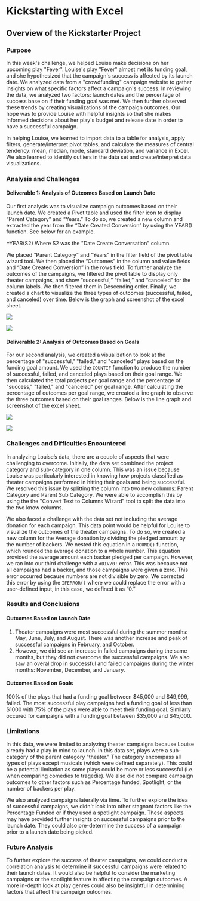 # Kickstarting with Excel

## Overview of the Kickstarter Project

### Purpose

In this week's challenge, we helped Louise make decisions on her upcoming play "Fever". Louise's play "Fever" almost met its funding goal, and she hypothesized that the campaign's success is affected by its launch date. We analyzed data from a "crowdfunding" campaign website to gather insights on what specific factors affect a campaign's success. In reviewing the data, we analyzed two factors: launch dates and the percentage of success base on if their funding goal was met. We then further observed these trends by creating visualizations of the campaign outcomes. Our hope was to provide Louise with helpful insights so that she makes informed decisions about her play's budget and release date in order to have a successful campaign.

In helping Louise, we learned to import data to a table for analysis, apply filters, generate/interpret pivot tables, and calculate the measures of central tendency: mean, median, mode, standard deviation, and variance in Excel. We also learned to identify outliers in the data set and create/interpret data visualizations.

### Analysis and Challenges

#### Deliverable 1: Analysis of Outcomes Based on Launch Date

Our first analysis was to visualize campaign outcomes based on their launch date. We created a Pivot table and used the filter icon to display “Parent Category” and “Years.” To do so, we created a new column and extracted the year from the “Date Created Conversion” by using the YEAR() function. See below for an example.

=YEAR(S2) Where S2 was the "Date Create Conversation" column.

We placed “Parent Category” and “Years” in the filter field of the pivot table wizard tool. We then placed the “Outcomes” in the column and value fields and “Date Created Conversion” in the rows field. To further analyze the outcomes of the campaigns, we filtered the pivot table to display only theater campaigns, and show “successful,” “failed,” and “canceled” for the column labels. We then filtered them in Descending order. Finally, we created a chart to visualize the three types of outcomes (successful, failed, and canceled) over time. Below is the graph and screenshot of the excel sheet.

![](https://i.imgur.com/ruUGHjn.png)

![](https://i.imgur.com/51LgMZP.png)


#### Deliverable 2: Analysis of Outcomes Based on Goals

For our second analysis, we created a visualization to look at the percentage of "successful," "failed," and "canceled" plays based on the funding goal amount. We used the `COUNTIF` function to produce the number of successful, failed, and canceled plays based on their goal range. We then calculated the total projects per goal range and the percentage of "success," "failed," and "canceled" per goal range. After calculating the percentage of outcomes per goal range, we created a line graph to observe the three outcomes based on their goal ranges. Below is the line graph and screenshot of the excel sheet.

![](https://i.imgur.com/g2ASw0z.png)

![](https://i.imgur.com/qOSCwJ7.png)


### Challenges and Difficulties Encountered

In analyzing Louise’s data, there are a couple of aspects that were challenging to overcome. Initially, the data set combined the project category and sub-category in one column. This was an issue because Louise was particularly interested in knowing how projects classified as theater campaigns performed in hitting their goals and being successful.  We resolved this issue by splitting the column into two new columns: Parent Category and Parent Sub Category. We were able to accomplish this by using the the "Convert Text to Columns Wizard" tool to split the data into the two know columns. 

We also faced a challenge with the data set not including the average donation for each campaign. This data point would be helpful for Louise to visualize the outcomes of the theater campaigns. To do so, we created a new column for the Average donation by dividing the pledged amount by the number of backers. We nested this equation in a `ROUND()` function, which rounded the average donation to a whole number. This equation provided the average amount each backer pledged per campaign. However, we ran into our third challenge with a `#DIV/0!` error. This was because not all campaigns had a backer, and those campaigns were given a zero. This error occurred because numbers are not divisible by zero. We corrected this error by using the `IFERROR()` where we could replace the error with a user-defined input, in this case, we defined it as “0.”

### Results and Conclusions

#### Outcomes Based on Launch Date
1. Theater campaigns were most successful during the summer months: May, June, July, and August. There was another increase and peak of successful campaigns in February, and October.
2. However, we did see an increase in failed campaigns during the same months, but they did not overcome the successful campaigns. We also saw an overal drop in successful and failed campaigns during the winter months: November, December, and January.


#### Outcomes Based on Goals
100% of the plays that had a funding goal between $45,000 and $49,999, failed. The most successful play campaigns had a funding goal of less than $1000 with 75% of the plays were able to meet their funding goal. Similarly occured for campaigns with a funding goal between $35,000 and $45,000. 


### Limitations

In this data, we were limited to analyzing theater campaigns because Louise already had a play in mind to launch. In this data set, plays were a sub-category of the parent category "theater." The category encompass all types of plays except musicals (which were defined separately). This could be a potential limitation as some plays could be more or less successful (i.e. when comparing comedies to tragedie). We also did not compare campaign outcomes to other factors such as Percentage funded, Spotlight, or the number of backers per play. 

We also analyzed campaigns laterally via time. To further explore the idea of successful campaigns, we didn't look into other stagnant factors like the Percentage Funded or if they used a spotlight campaign. These aspects may have provided further insights on successful campaigns prior to the launch date. They could also pre-determine the success of a campaign prior to a launch date being picked.

### Future Analysis
To further explore the success of theater campaigns, we could conduct a correlation analysis to determine if successful campaigns were related to their launch dates. It would also be helpful to consider the marketing campaigns or the spotlight feature in affecting the campaign outcomes. A more in-depth look at play genres could also be insightful in determining factors that affect the campaign outcomes.
